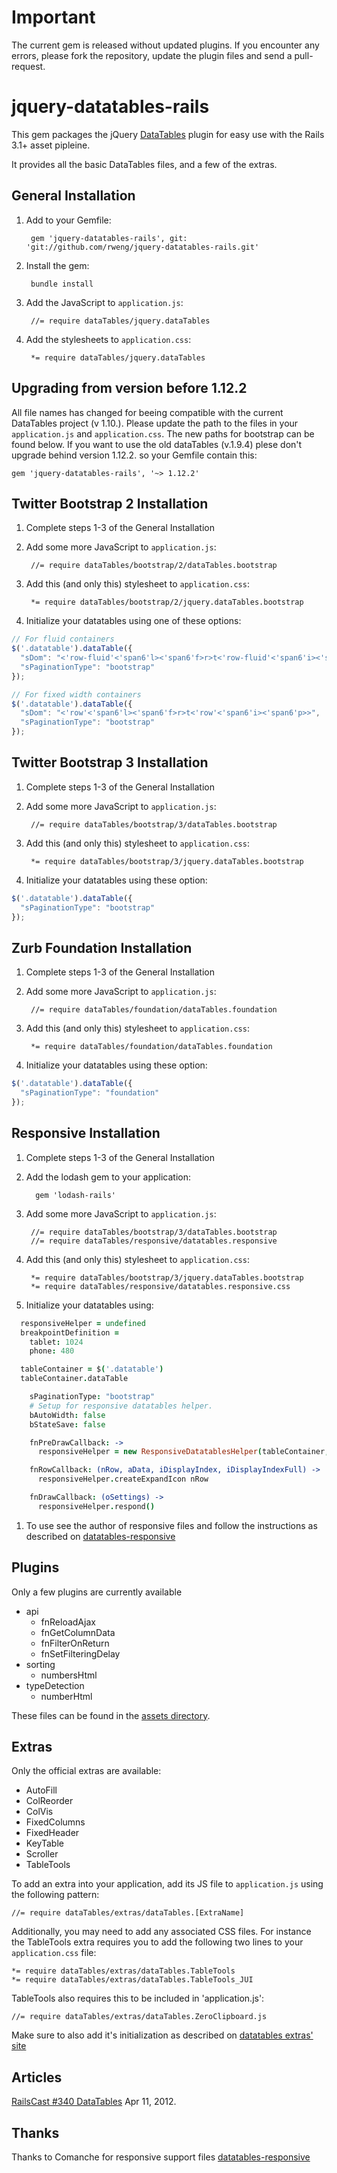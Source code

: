 # Important

The current gem is released without updated plugins. If you encounter any errors, please fork the repository, update the plugin files and send a pull-request.

# jquery-datatables-rails

This gem packages the jQuery [DataTables](http://datatables.net/) plugin for easy use with the Rails 3.1+ asset pipleine.

It provides all the basic DataTables files, and a few of the extras.

## General Installation

1. Add to your Gemfile:

        gem 'jquery-datatables-rails', git: 'git://github.com/rweng/jquery-datatables-rails.git'

1. Install the gem:

        bundle install

1. Add the JavaScript to `application.js`:

        //= require dataTables/jquery.dataTables

1. Add the stylesheets to `application.css`:

        *= require dataTables/jquery.dataTables

## Upgrading from version before 1.12.2
All file names has changed for beeing compatible with the current DataTables project (v 1.10.). Please update the path to the files in your `application.js` and `application.css`. The new paths for bootstrap can be found below.
If you want to use the old dataTables (v.1.9.4) plese don't upgrade behind version 1.12.2. so your Gemfile contain this:
  ```
  gem 'jquery-datatables-rails', '~> 1.12.2'
  ```

## Twitter Bootstrap 2 Installation

1. Complete steps 1-3 of the General Installation
1. Add some more JavaScript to `application.js`:

        //= require dataTables/bootstrap/2/dataTables.bootstrap

1. Add this (and only this) stylesheet to `application.css`:

        *= require dataTables/bootstrap/2/jquery.dataTables.bootstrap

1. Initialize your datatables using one of these options:

```javascript
// For fluid containers
$('.datatable').dataTable({
  "sDom": "<'row-fluid'<'span6'l><'span6'f>r>t<'row-fluid'<'span6'i><'span6'p>>",
  "sPaginationType": "bootstrap"
});
```
```javascript
// For fixed width containers
$('.datatable').dataTable({
  "sDom": "<'row'<'span6'l><'span6'f>r>t<'row'<'span6'i><'span6'p>>",
  "sPaginationType": "bootstrap"
});
```


## Twitter Bootstrap 3 Installation

1. Complete steps 1-3 of the General Installation
1. Add some more JavaScript to `application.js`:

        //= require dataTables/bootstrap/3/dataTables.bootstrap


1. Add this (and only this) stylesheet to `application.css`:

        *= require dataTables/bootstrap/3/jquery.dataTables.bootstrap

1. Initialize your datatables using these option:

```javascript
$('.datatable').dataTable({
  "sPaginationType": "bootstrap"
});
```


## Zurb Foundation Installation

1. Complete steps 1-3 of the General Installation

1. Add some more JavaScript to `application.js`:

        //= require dataTables/foundation/dataTables.foundation

1. Add this (and only this) stylesheet to `application.css`:

        *= require dataTables/foundation/dataTables.foundation

1. Initialize your datatables using these option:

```javascript
$('.datatable').dataTable({
  "sPaginationType": "foundation"
});
```

## Responsive Installation

1. Complete steps 1-3 of the General Installation
1. Add the lodash gem to your application:

    ```
      gem 'lodash-rails'
    ```

1. Add some more JavaScript to `application.js`:

        //= require dataTables/bootstrap/3/dataTables.bootstrap
        //= require dataTables/responsive/datatables.responsive

1. Add this (and only this) stylesheet to `application.css`:

        *= require dataTables/bootstrap/3/jquery.dataTables.bootstrap
        *= require dataTables/responsive/datatables.responsive.css

1. Initialize your datatables using:

```coffeescript
  responsiveHelper = undefined
  breakpointDefinition =
    tablet: 1024
    phone: 480

  tableContainer = $('.datatable')
  tableContainer.dataTable

    sPaginationType: "bootstrap"
    # Setup for responsive datatables helper.
    bAutoWidth: false
    bStateSave: false

    fnPreDrawCallback: ->
      responsiveHelper = new ResponsiveDatatablesHelper(tableContainer, breakpointDefinition) unless responsiveHelper

    fnRowCallback: (nRow, aData, iDisplayIndex, iDisplayIndexFull) ->
      responsiveHelper.createExpandIcon nRow

    fnDrawCallback: (oSettings) ->
      responsiveHelper.respond()
```

1. To use see the author of responsive files and follow the instructions as described on [datatables-responsive]

## Plugins

Only a few plugins are currently available

* api
    * fnReloadAjax
    * fnGetColumnData
    * fnFilterOnReturn
    * fnSetFilteringDelay
* sorting
    * numbersHtml
* typeDetection
    * numberHtml

These files can be found in the [assets directory][assets].

## Extras

Only the official extras are available:

* AutoFill
* ColReorder
* ColVis
* FixedColumns
* FixedHeader
* KeyTable
* Scroller
* TableTools

To add an extra into your application, add its JS file to `application.js` using the following pattern:

    //= require dataTables/extras/dataTables.[ExtraName]

Additionally, you may need to add any associated CSS files. For instance the TableTools extra requires
you to add the following two lines to your `application.css` file:

    *= require dataTables/extras/dataTables.TableTools
    *= require dataTables/extras/dataTables.TableTools_JUI

TableTools also requires this to be included in 'application.js':

    //= require dataTables/extras/dataTables.ZeroClipboard.js

Make sure to also add it's initialization as described on [datatables extras' site][datatables_extras]

## Articles

[RailsCast #340 DataTables] Apr 11, 2012.

## Thanks

Thanks to Comanche for responsive support files [datatables-responsive]

[assets]: https://github.com/rweng/jquery-datatables-rails/tree/master/vendor/assets/javascripts/dataTables
[datatables_extras]: http://datatables.net/extras/
[datatables-responsive]: https://github.com/Comanche/datatables-responsive
[RailsCast #340 DataTables]: http://railscasts.com/episodes/340-datatables
